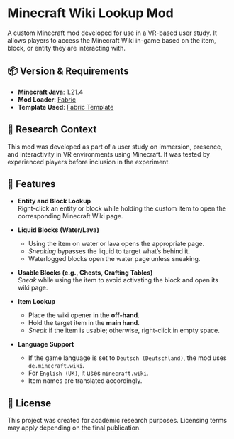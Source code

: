 # Minecraft Wiki Lookup Mod

A custom Minecraft mod developed for use in a VR-based user study. It allows players to access the Minecraft Wiki in-game based on the item, block, or entity they are interacting with.

## 📦 Version & Requirements

- **Minecraft Java**: 1.21.4  
- **Mod Loader**: [Fabric](https://fabricmc.net/)  
- **Template Used**: [Fabric Template](https://fabricmc.net/develop/template/)

## 🧪 Research Context

This mod was developed as part of a user study on immersion, presence, and interactivity in VR environments using Minecraft. It was tested by experienced players before inclusion in the experiment.

## 🔧 Features

- **Entity and Block Lookup**  
  Right-click an entity or block while holding the custom item to open the corresponding Minecraft Wiki page.

- **Liquid Blocks (Water/Lava)**  
  - Using the item on water or lava opens the appropriate page.  
  - *Sneaking* bypasses the liquid to target what’s behind it.  
  - Waterlogged blocks open the water page unless sneaking.

- **Usable Blocks (e.g., Chests, Crafting Tables)**  
  *Sneak* while using the item to avoid activating the block and open its wiki page.

- **Item Lookup**  
  - Place the wiki opener in the **off-hand**.  
  - Hold the target item in the **main hand**.  
  - *Sneak* if the item is usable; otherwise, right-click in empty space.

- **Language Support**  
  - If the game language is set to `Deutsch (Deutschland)`, the mod uses `de.minecraft.wiki`.  
  - For `English (UK)`, it uses `minecraft.wiki`.  
  - Item names are translated accordingly.


## 📜 License

This project was created for academic research purposes. Licensing terms may apply depending on the final publication.
